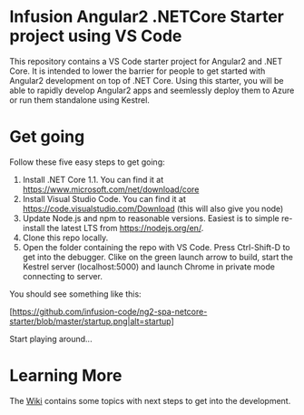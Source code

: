 # Infusion Angular2 .NETCore Starter project using VS Code

This repository contains a VS Code starter project for Angular2 and .NET Core. It is intended to lower the barrier for people to get started with Angular2 development on top of .NET Core. Using this starter, you will be able to rapidly develop Angular2 apps and seemlessly deploy them to Azure or run them standalone using Kestrel.  

# Get going

Follow these five easy steps to get going:

1. Install .NET Core 1.1. You can find it at https://www.microsoft.com/net/download/core
2. Install Visual Studio Code. You can find it at https://code.visualstudio.com/Download (this will also give you node)
3. Update Node.js and npm to reasonable versions. Easiest is to simple re-install the latest LTS from https://nodejs.org/en/. 
4. Clone this repo locally. 
5. Open the folder containing the repo with VS Code. Press Ctrl-Shift-D to get into the debugger. Clike on the green launch arrow to build, start the Kestrel server (localhost:5000) and launch Chrome in private mode connecting to server. 

You should see something like this:

[https://github.com/infusion-code/ng2-spa-netcore-starter/blob/master/startup.png|alt=startup]

Start playing around...

# Learning More

The [Wiki](https://github.com/infusion-code/ng2-spa-netcore-starter/wiki) contains some topics with next steps to get into the development. 
